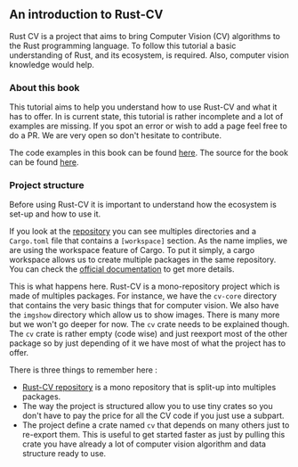## An introduction to Rust-CV

Rust CV is a project that aims to bring Computer Vision (CV) algorithms to the Rust programming language. To follow this tutorial a basic understanding of Rust, and its ecosystem, is required. Also, computer vision knowledge would help.

### About this book

This tutorial aims to help you understand how to use Rust-CV and what it has to offer. In is current state, this tutorial is rather incomplete and a lot of examples are missing. If you spot an error or wish to add a page feel free to do a PR. We are very open so don't hesitate to contribute.

The code examples in this book can be found [here](https://github.com/rust-cv/cv/tree/master/tutorial-code/). The source for the book can be found [here](https://github.com/rust-cv/cv/tree/master/tutorial/).

### Project structure

Before using Rust-CV it is important to understand how the ecosystem is set-up and how to use it.

If you look at the [repository](https://github.com/rust-cv/cv) you can see multiples directories and a `Cargo.toml` file that contains a `[workspace]` section. As the name implies, we are using the workspace feature of Cargo. To put it simply, a cargo workspace allows us to create multiple packages in the same repository. 
You can check the [official documentation](https://doc.rust-lang.org/book/ch14-03-cargo-workspaces.html) to get more details.

This is what happens here. Rust-CV is a mono-repository project which is made of multiples packages. For instance, we have the `cv-core` directory that contains the very basic things that for computer vision. We also have the `imgshow` directory which allow us to show images. There is many more but we won't go deeper for now. The `cv` crate needs to be explained though. The `cv` crate is rather empty (code wise) and just reexport most of the other package so by just depending of it we have most of what the project has to offer.

There is three things to remember here :
* [Rust-CV repository](https://github.com/rust-cv/cv) is a mono repository that is split-up into multiples packages.
* The way the project is structured allow you to use tiny crates so you don't have to pay the price for all the CV code if you just use a subpart. 
* The project define a crate named `cv` that depends on many others just to re-export them. This is useful to get started faster as just by pulling this crate you have already a lot of computer vision algorithm and data structure ready to use.
